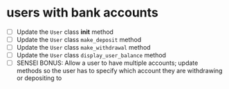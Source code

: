 # users with bank accounts

- [ ] Update the `User` class __init__ method
- [ ] Update the `User` class `make_deposit` method
- [ ] Update the `User` class `make_withdrawal` method
- [ ] Update the `User` class `display_user_balance` method
- [ ] SENSEI BONUS: Allow a user to have multiple accounts; update methods so the user has to specify which account they are withdrawing or depositing to